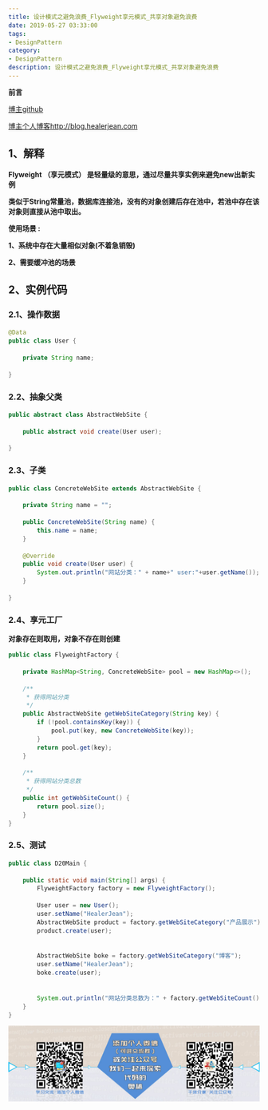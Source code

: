 ```yaml
---
title: 设计模式之避免浪费_Flyweight享元模式_共享对象避免浪费
date: 2019-05-27 03:33:00
tags: 
- DesignPattern
category: 
- DesignPattern
description: 设计模式之避免浪费_Flyweight享元模式_共享对象避免浪费
---
```


<!-- 

https://raw.githubusercontent.com/HealerJean/HealerJean.github.io/master/blogImages/
　　首行缩进

<font  clalss="healerColor" color="red" size="5" >     </font>

<font  clalss="healerSize"  size="5" >     </font>
-->




**前言**     


[博主github](https://github.com/HealerJean)     

[博主个人博客http://blog.healerjean.com](http://HealerJean.github.io)          





## 1、解释

**Flyweight （享元模式） 是轻量级的意思，通过尽量共享实例来避免new出新实例**       



**类似于String常量池，数据库连接池，没有的对象创建后存在池中，若池中存在该对象则直接从池中取出。**   



**使用场景 :**   

**1、系统中存在大量相似对象(不着急销毁)**      

**2、需要缓冲池的场景**  



## 2、实例代码



### 2.1、操作数据

```java
@Data
public class User {

    private String name;

}

```



### 2.2、抽象父类

```java
public abstract class AbstractWebSite {

    public abstract void create(User user);

}

```



### 2.3、子类

```java
public class ConcreteWebSite extends AbstractWebSite {

    private String name = "";

    public ConcreteWebSite(String name) {
        this.name = name;
    }

    @Override
    public void create(User user) {
        System.out.println("网站分类：" + name+" user:"+user.getName());
    }

}

```



### 2.4、享元工厂

 **对象存在则取用，对象不存在则创建**

```java
public class FlyweightFactory {

    private HashMap<String, ConcreteWebSite> pool = new HashMap<>();

    /**
     * 获得网站分类
     */
    public AbstractWebSite getWebSiteCategory(String key) {
        if (!pool.containsKey(key)) {
            pool.put(key, new ConcreteWebSite(key));
        }
        return pool.get(key);
    }

    /**
     * 获得网站分类总数
     */
    public int getWebSiteCount() {
        return pool.size();
    }
}

```



### 2.5、测试



```java
public class D20Main {

    public static void main(String[] args) {
        FlyweightFactory factory = new FlyweightFactory();

        User user = new User();
        user.setName("HealerJean");
        AbstractWebSite product = factory.getWebSiteCategory("产品展示");
        product.create(user);


        AbstractWebSite boke = factory.getWebSiteCategory("博客");
        user.setName("HealerJean");
        boke.create(user);


        System.out.println("网站分类总数为：" + factory.getWebSiteCount());
    }
}

```








        
        
        
![](https://raw.githubusercontent.com/HealerJean/HealerJean.github.io/master/assets/img/artical_bottom.jpg)





<!-- Gitalk 评论 start  -->

<link rel="stylesheet" href="https://unpkg.com/gitalk/dist/gitalk.css">
<script src="https://unpkg.com/gitalk@latest/dist/gitalk.min.js"></script> 
<div id="gitalk-container"></div>    
 <script type="text/javascript">
    var gitalk = new Gitalk({
		clientID: `1d164cd85549874d0e3a`,
		clientSecret: `527c3d223d1e6608953e835b547061037d140355`,
		repo: `HealerJean.github.io`,
		owner: 'HealerJean',
		admin: ['HealerJean'],
		id: 'i3deHPDqchCQB65x',
    });
    gitalk.render('gitalk-container');
</script> 

<!-- Gitalk end -->

